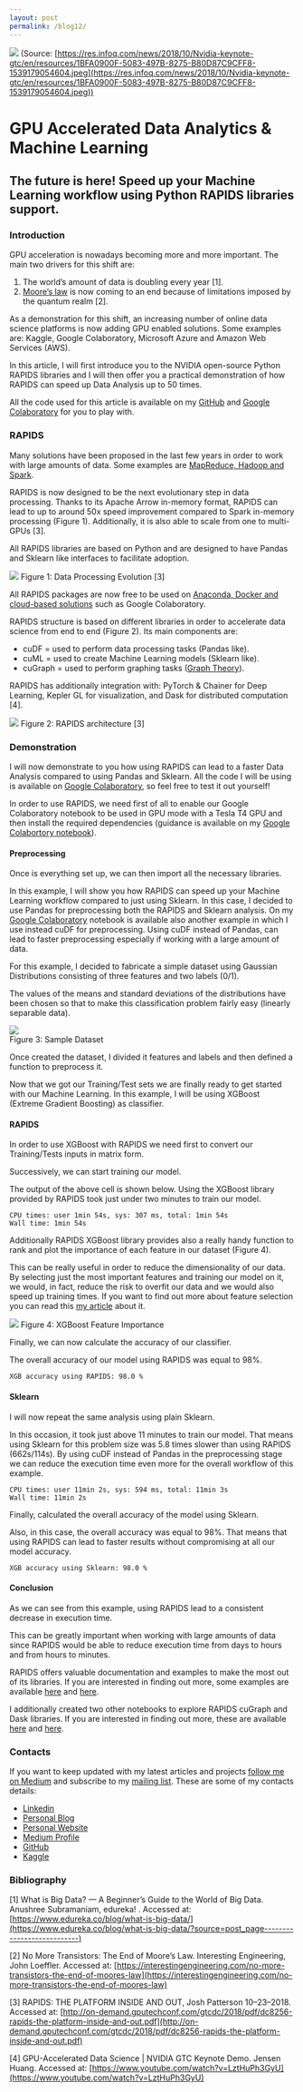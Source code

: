 ```yaml
---
layout: post
permalink: /blog12/
---
```


![](https://cdn-images-1.medium.com/max/2600/1*MvW5Sdj0r95REY0llCd3AQ.jpeg)
<span class="figcaption_hack">(Source:
[https://res.infoq.com/news/2018/10/Nvidia-keynote-gtc/en/resources/1BFA0900F-5083-497B-8275-B80D87C9CFF8-1539179054604.jpeg](https://res.infoq.com/news/2018/10/Nvidia-keynote-gtc/en/resources/1BFA0900F-5083-497B-8275-B80D87C9CFF8-1539179054604.jpeg))</span>

# GPU Accelerated Data Analytics & Machine Learning

## The future is here! Speed up your Machine Learning workflow using Python RAPIDS libraries support.

### Introduction

GPU acceleration is nowadays becoming more and more important. The main two
drivers for this shift are:

1.  The world’s amount of data is doubling every year [1].
1.  [Moore’s law](https://www.youtube.com/watch?v=2ugsWUv-DVs) is now coming to an
end because of limitations imposed by the quantum realm [2].

As a demonstration for this shift, an increasing number of online data science
platforms is now adding GPU enabled solutions. Some examples are: Kaggle, Google
Colaboratory, Microsoft Azure and Amazon Web Services (AWS).

In this article, I will first introduce you to the NVIDIA open-source Python
RAPIDS libraries and I will then offer you a practical demonstration of how
RAPIDS can speed up Data Analysis up to 50 times.

All the code used for this article is available on my
[GitHub](https://github.com/pierpaolo28/Artificial-Intelligence-Projects/tree/master/NVIDIA-RAPIDS%20AI)
and [Google
Colaboratory](https://colab.research.google.com/drive/1oEoAxBbZONUqm4gt9w2PIzmLTa7IjjV9)
for you to play with.

### RAPIDS

Many solutions have been proposed in the last few years in order to work with
large amounts of data. Some examples are [MapReduce, Hadoop and
Spark](https://towardsdatascience.com/big-data-analysis-spark-and-hadoop-a11ba591c057).

RAPIDS is now designed to be the next evolutionary step in data processing.
Thanks to its Apache Arrow in-memory format, RAPIDS can lead to up to around 50x
speed improvement compared to Spark in-memory processing (Figure 1).
Additionally, it is also able to scale from one to multi-GPUs [3].

All RAPIDS libraries are based on Python and are designed to have Pandas and
Sklearn like interfaces to facilitate adoption.

![](https://cdn-images-1.medium.com/max/2600/1*878gvZ3l8DXP357A1m55jg.png)
<span class="figcaption_hack">Figure 1: Data Processing Evolution [3]</span>

All RAPIDS packages are now free to be used on [Anaconda, Docker and cloud-based
solutions](https://rapids.ai/) such as Google Colaboratory.

RAPIDS structure is based on different libraries in order to accelerate data
science from end to end (Figure 2). Its main components are:

* cuDF = used to perform data processing tasks (Pandas like).
* cuML = used to create Machine Learning models (Sklearn like).
* cuGraph = used to perform graphing tasks ([Graph
Theory](https://www.analyticsvidhya.com/blog/2018/09/introduction-graph-theory-applications-python/)).

RAPIDS has additionally integration with: PyTorch & Chainer for Deep Learning,
Kepler GL for visualization, and Dask for distributed computation [4].

![](https://cdn-images-1.medium.com/max/2600/1*kYer2MYrg3akmZdn2Z8RaQ.png)
<span class="figcaption_hack">Figure 2: RAPIDS architecture [3]</span>

### Demonstration

I will now demonstrate to you how using RAPIDS can lead to a faster Data
Analysis compared to using Pandas and Sklearn. All the code I will be using is
available on [Google
Colaboratory](https://colab.research.google.com/drive/1oEoAxBbZONUqm4gt9w2PIzmLTa7IjjV9),
so feel free to test it out yourself!

In order to use RAPIDS, we need first of all to enable our Google Colaboratory
notebook to be used in GPU mode with a Tesla T4 GPU and then install the
required dependencies (guidance is available on my [Google Colabortory
notebook](https://drive.google.com/open?id=1oEoAxBbZONUqm4gt9w2PIzmLTa7IjjV9)).

#### Preprocessing

Once is everything set up, we can then import all the necessary libraries.

<script src="https://gist.github.com/pierpaolo28/566a64359db2440db7f4a7e50ac1cee2.js"></script>

In this example, I will show you how RAPIDS can speed up your Machine Learning
workflow compared to just using Sklearn. In this case, I decided to use Pandas
for preprocessing both the RAPIDS and Sklearn analysis. On my [Google
Colaboratory](https://drive.google.com/open?id=1oEoAxBbZONUqm4gt9w2PIzmLTa7IjjV9)
notebook is available also another example in which I use instead cuDF for
preprocessing. Using cuDF instead of Pandas, can lead to faster preprocessing
especially if working with a large amount of data.

For this example, I decided to fabricate a simple dataset using Gaussian
Distributions consisting of three features and two labels (0/1).

<script src="https://gist.github.com/pierpaolo28/fbd17893576019f4c29ebe3f01bcb226.js"></script>

The values of the means and standard deviations of the distributions have been
chosen so that to make this classification problem fairly easy (linearly
separable data).

![](https://cdn-images-1.medium.com/max/2000/1*MtzZAGyFwyf0LkeccAH7Ig.png) <br>
<span class="figcaption_hack">Figure 3: Sample Dataset</span>

Once created the dataset, I divided it features and labels and then defined a
function to preprocess it.

<script src="https://gist.github.com/pierpaolo28/5f45676f672689c78ded108862de6205.js"></script>

Now that we got our Training/Test sets we are finally ready to get started with
our Machine Learning. In this example, I will be using XGBoost (Extreme Gradient
Boosting) as classifier.

#### RAPIDS

In order to use XGBoost with RAPIDS we need first to convert our Training/Tests
inputs in matrix form.

<script src="https://gist.github.com/pierpaolo28/1329620ba8a603d8837e575fe7d93c21.js"></script>

Successively, we can start training our model.

<script src="https://gist.github.com/pierpaolo28/7642cc074fd7f0062fc909bb8b98d9b5.js"></script>

The output of the above cell is shown below. Using the XGBoost library provided
by RAPIDS took just under two minutes to train our model.

    CPU times: user 1min 54s, sys: 307 ms, total: 1min 54s
    Wall time: 1min 54s

Additionally RAPIDS XGBoost library provides also a really handy function to
rank and plot the importance of each feature in our dataset (Figure 4).

<script src="https://gist.github.com/pierpaolo28/e68f8bf70586585ff8dcd3372308668e.js"></script>

This can be really useful in order to reduce the dimensionality of our data. By
selecting just the most important features and training our model on it, we
would, in fact, reduce the risk to overfit our data and we would also speed up
training times. If you want to find out more about feature selection you can
read this [my
article](https://towardsdatascience.com/svm-feature-selection-and-kernels-840781cc1a6c)
about it.

![](https://cdn-images-1.medium.com/max/2000/1*Zuf5kYJa3j1fLKwr9OSY9A.png)
<span class="figcaption_hack">Figure 4: XGBoost Feature Importance</span>

Finally, we can now calculate the accuracy of our classifier.

<script src="https://gist.github.com/pierpaolo28/5a8bb1ae7b535d10f67e5357fdf30022.js"></script>

The overall accuracy of our model using RAPIDS was equal to 98%.

    XGB accuracy using RAPIDS: 98.0 %

#### Sklearn

I will now repeat the same analysis using plain Sklearn.

<script src="https://gist.github.com/pierpaolo28/45b1fabde7c642955ef71c3b5889ee82.js"></script>

In this occasion, it took just above 11 minutes to train our model. That means
using Sklearn for this problem size was 5.8 times slower than using RAPIDS
(662s/114s). By using cuDF instead of Pandas in the preprocessing stage we can
reduce the execution time even more for the overall workflow of this example.

    CPU times: user 11min 2s, sys: 594 ms, total: 11min 3s
    Wall time: 11min 2s

Finally, calculated the overall accuracy of the model using Sklearn.

<script src="https://gist.github.com/pierpaolo28/1f3112e5f3e96a919e28beefa8b07330.js"></script>

Also, in this case, the overall accuracy was equal to 98%. That means that using
RAPIDS can lead to faster results without compromising at all our model
accuracy.

    XGB accuracy using Sklearn: 98.0 %

#### Conclusion

As we can see from this example, using RAPIDS lead to a consistent decrease in
execution time.

This can be greatly important when working with large amounts of data since
RAPIDS would be able to reduce execution time from days to hours and from hours
to minutes.

RAPIDS offers valuable documentation and examples to make the most out of its
libraries. If you are interested in finding out more, some examples are
available [here](https://github.com/rapidsai/notebooks) and
[here](https://github.com/rapidsai/notebooks-extended).

I additionally created two other notebooks to explore RAPIDS cuGraph and Dask
libraries. If you are interested in finding out more, these are available
[here](https://drive.google.com/open?id=1cb40U3gdXZ7ASQsWZypzBFrrFOKpvnbB) and
[here](https://drive.google.com/open?id=1jrHoqh_zH7lIsWNsyfRaq0aUARkkW1s2).

### Contacts

If you want to keep updated with my latest articles and projects [follow me on
Medium](https://medium.com/@pierpaoloippolito28?source=post_page---------------------------)
and subscribe to my [mailing
list](http://eepurl.com/gwO-Dr?source=post_page---------------------------).
These are some of my contacts details:

* [Linkedin](https://uk.linkedin.com/in/pier-paolo-ippolito-202917146?source=post_page---------------------------)
* [Personal
Blog](https://pierpaolo28.github.io/blog/?source=post_page---------------------------)
* [Personal
Website](https://pierpaolo28.github.io/?source=post_page---------------------------)
* [Medium
Profile](https://towardsdatascience.com/@pierpaoloippolito28?source=post_page---------------------------)
* [GitHub](https://github.com/pierpaolo28?source=post_page---------------------------)
* [Kaggle](https://www.kaggle.com/pierpaolo28?source=post_page---------------------------)

### Bibliography

[1] What is Big Data? — A Beginner’s Guide to the World of Big Data. Anushree
Subramaniam, edureka! . Accessed at:
[https://www.edureka.co/blog/what-is-big-data/](https://www.edureka.co/blog/what-is-big-data/?source=post_page---------------------------)

[2] No More Transistors: The End of Moore’s Law. Interesting Engineering, John
Loeffler. Accessed at:
[https://interestingengineering.com/no-more-transistors-the-end-of-moores-law](https://interestingengineering.com/no-more-transistors-the-end-of-moores-law)

[3] RAPIDS: THE PLATFORM INSIDE AND OUT, Josh Patterson 10–23–2018. Accessed at:
[http://on-demand.gputechconf.com/gtcdc/2018/pdf/dc8256-rapids-the-platform-inside-and-out.pdf](http://on-demand.gputechconf.com/gtcdc/2018/pdf/dc8256-rapids-the-platform-inside-and-out.pdf)

[4] GPU-Accelerated Data Science | NVIDIA GTC Keynote Demo. Jensen Huang.
Accessed at:
[https://www.youtube.com/watch?v=LztHuPh3GyU](https://www.youtube.com/watch?v=LztHuPh3GyU)
